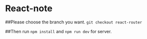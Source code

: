 # React-note

##Please choose the branch you want.
`git checkout react-router`

##Then run 
`npm install` and `npm run dev` for server.